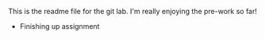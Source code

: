 This is the readme file for the git lab. I'm really enjoying the pre-work so far!
- Finishing up assignment
